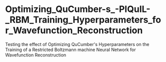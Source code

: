 # Optimizing_QuCumber-s_-PIQuIL-_RBM_Training_Hyperparameters_for_Wavefunction_Reconstruction
Testing the effect of Optimizing QuCumber's Hyperparameters on the Training of a Restricted Boltzmann machine Neural Network for Wavefunction Reconstruction
